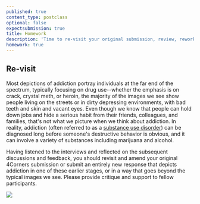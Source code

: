 ```yaml
---
published: true
content_type: postclass
optional: false
expectsubmission: true
title: Homework
description: 'Time to re-visit your original submission, review, rework, re-submit.'
homework: true
---
```

## Re-visit

Most depictions of addiction portray individuals at the far end of the spectrum, typically focusing on drug use--whether the emphasis is on crack, crystal meth, or heroin, the majority of the images we see show people living on the streets or in dirty depressing environments, with bad teeth and skin and vacant eyes. Even though we know that people can hold down jobs and hide a serious habit from their friends, colleagues, and families, that's not what we picture when we think about addiction. In reality, addiction (often referred to as a [substance use disorder](https://www.samhsa.gov/disorders/substance-use)) can be diagnosed long before someone's destructive behavior is obvious, and it can involve a variety of substances including marijuana and alcohol.

Having listened to the interviews and reflected on the subsequent discussions and feedback, you should revisit and amend your original 4Corners submission or submit an entirely new response that depicts addiction in one of these earlier stages, or in a way that goes beyond the typical images we see. Please provide critique and support to fellow participants.

<img src="http://jonathanworth.org/wp-content/uploads/2017/09/getting-straight-1024x765.png" data-4c="1adec57b-40c9-ffb0-0502-d20c8176f2a6" />
<script type="text/json" data-4c-meta="1adec57b-40c9-ffb0-0502-d20c8176f2a6">
{"context":[{"credit":"One of the many lists I kept of money I either spent or owed to drug dealers. Graham Macindoe ©2009","src":"https://529106374fa999637800-94cbfbca5090c59052e7385a502cfd52.ssl.cf1.rackcdn.com/IMG-9853.jpg"},{"credit":"A fraught time looking for rehabs and working out cost and whether the accept my insurance. Graham Macindoe ©2009","src":"https://529106374fa999637800-94cbfbca5090c59052e7385a502cfd52.ssl.cf1.rackcdn.com/IMG-9847.jpg"},{"credit":"After a few weeks in rehab starting to look a bit better. Graham Macindoe ©2009","src":"https://529106374fa999637800-94cbfbca5090c59052e7385a502cfd52.ssl.cf1.rackcdn.com/Set8_03.jpg"},{"credit":"Two weeks after rehab I was back to square one! There's no way 28 days can reverse years of negative thinking and addiction. Graham Macindoe","src":"https://529106374fa999637800-94cbfbca5090c59052e7385a502cfd52.ssl.cf1.rackcdn.com/Set3_04.jpg"},{"credit":"Ted-X Stanford. Graham Macindoe and Susan Stellin 2017.","youtube_id":"Renqf1Ltg04"}],"links":[{"title":"My Addiction, Through My Eyes: A Conversation With Graham MacIndoe, by Susan Stellin","url":"http://nymag.com/news/features/heroin-graham-macindoe-2014-2/index1.html"},{"title":"My addiction: a self-portrait by Graham MacIndoe - audio slideshow","url":"https://www.theguardian.com/artanddesign/audioslideshow/2014/may/03/heroin-addiction-graham-macindoe-photography"},{"title":"Graham MacIndoe | Coming Clean","url":"https://www.nationalgalleries.org/exhibition/graham-macindoe-coming-clean"},{"title":"Photographer Graham MacIndoe captures his life on drugs","url":"http://www.bbc.co.uk/news/uk-scotland-edinburgh-east-fife-39531545"},{"title":"Books on Amazon","url":"https://www.amazon.co.uk/s/?ie=UTF8&keywords=graham+macindoe&tag=mh0a9-21&index=aps&hvadid=8878955170&hvqmt=e&hvbmt=be&hvdev=c&ref=pd_sl_1d7nx8e0ms_e"}],"backStory":{"text":"I had been dope sick for almost 24 hours because the dealer I usually went to had been arrested and the other dealers were lying low because of that bust. By the time I found someone else to get heroin I was a real mess and just desperate to get straight again. I normally knew the strength of what I was using but in this instance I didn't really care as I was hurting too much from withdrawal. I remember setting up my little point and shoot digital camera (almost a habit at that point) then sitting on the edge of the couch as I shot up. The dope was so strong and hit me so hard I pretty much passed out immediately. It wasn't until days later that I came across the sequence of images and remembered what had happened. It's a constant danger with injecting heroin -- you never know the strength or what it could be cut with. I consider myself lucky not to have overdosed. This image is a snapshot of a specific moment in my addiction -- not a comprehensive view of how I was all the time. There were times in those years when it would have been hard to tell I was an addict and of course other times when it was much more obvious. Addicts don't always present themselves in the way we imagine.","author":"Graham Macindoe","publication":"","publicationUrl":"https://www.grahammacindoe.com/","date":""},"creativeCommons":{"credit":"Graham Macindoe","year":"2009","copyright":"All rights reserved","codeOfEthics":"Photojournalist","description":""}}
</script>
